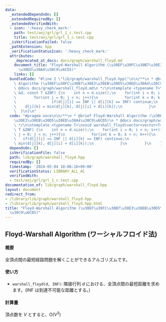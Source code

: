 ```yaml
---
data:
  _extendedDependsOn: []
  _extendedRequiredBy: []
  _extendedVerifiedWith:
  - icon: ':heavy_check_mark:'
    path: test/aoj/grl/grl_1_c.test.cpp
    title: test/aoj/grl/grl_1_c.test.cpp
  _isVerificationFailed: false
  _pathExtension: hpp
  _verificationStatusIcon: ':heavy_check_mark:'
  attributes:
    _deprecated_at_docs: docs/graph/warshall_floyd.md
    document_title: "Floyd-Warshall Algorithm (\u30EF\u30FC\u30B7\u30E3\u30EB\u30D5\
      \u30ED\u30A4\u30C9\u6CD5)"
    links: []
  bundledCode: "#line 2 \"lib/graph/warshall_floyd.hpp\"\n\n/**\n * @brief Floyd-Warshall\
    \ Algorithm (\u30EF\u30FC\u30B7\u30E3\u30EB\u30D5\u30ED\u30A4\u30C9\u6CD5)\n *\
    \ @docs docs/graph/warshall_floyd.md\n */\n\ntemplate <typename T>\nvoid warshall_floyd(vector<vector<T>>\
    \ &d, const T &INF) {\n    int n = d.size();\n    for(int i = 0; i < n; i++){\n\
    \        for(int j = 0; j < n; j++){\n            for(int k = 0; k < n; k++){\n\
    \                if(d[j][i] == INF || d[i][k] == INF) continue;\n            \
    \    d[j][k] = min(d[j][k], d[j][i] + d[i][k]);\n            }\n        }\n  \
    \  }\n}\n"
  code: "#pragma once\n\n/**\n * @brief Floyd-Warshall Algorithm (\u30EF\u30FC\u30B7\
    \u30E3\u30EB\u30D5\u30ED\u30A4\u30C9\u6CD5)\n * @docs docs/graph/warshall_floyd.md\n\
    \ */\n\ntemplate <typename T>\nvoid warshall_floyd(vector<vector<T>> &d, const\
    \ T &INF) {\n    int n = d.size();\n    for(int i = 0; i < n; i++){\n        for(int\
    \ j = 0; j < n; j++){\n            for(int k = 0; k < n; k++){\n             \
    \   if(d[j][i] == INF || d[i][k] == INF) continue;\n                d[j][k] =\
    \ min(d[j][k], d[j][i] + d[i][k]);\n            }\n        }\n    }\n}\n"
  dependsOn: []
  isVerificationFile: false
  path: lib/graph/warshall_floyd.hpp
  requiredBy: []
  timestamp: '2024-05-04 18:06:16+09:00'
  verificationStatus: LIBRARY_ALL_AC
  verifiedWith:
  - test/aoj/grl/grl_1_c.test.cpp
documentation_of: lib/graph/warshall_floyd.hpp
layout: document
redirect_from:
- /library/lib/graph/warshall_floyd.hpp
- /library/lib/graph/warshall_floyd.hpp.html
title: "Floyd-Warshall Algorithm (\u30EF\u30FC\u30B7\u30E3\u30EB\u30D5\u30ED\u30A4\
  \u30C9\u6CD5)"
---
```

## Floyd-Warshall Algorithm (ワーシャルフロイド法)

#### 概要

全頂点間の最短経路問題を解くことができるアルゴリズムです。

#### 使い方

- `warshall_floyd(d, INF)`: 隣接行列 $d$ における、全頂点間の最短距離を求めます。(INF は到達不可能な距離とする。)

#### 計算量

頂点数を $V$ とすると、$\mathrm{O}(V^3)$